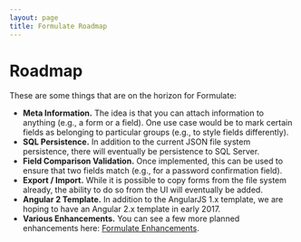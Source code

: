 ```yaml
---
layout: page
title: Formulate Roadmap
---
```


# Roadmap
These are some things that are on the horizon for Formulate:

* **Meta Information.** The idea is that you can attach information to anything (e.g., a form or a field). One use case would be to mark certain fields as belonging to particular groups (e.g., to style fields differently).
* **SQL Persistence.** In addition to the current JSON file system persistence, there will eventually be persistence to SQL Server.
* **Field Comparison Validation.** Once implemented, this can be used to ensure that two fields match (e.g., for a password confirmation field).
* **Export / Import.** While it is possible to copy forms from the file system already, the ability to do so from the UI will eventually be added.
* **Angular 2 Template.** In addition to the AngularJS 1.x template, we are hoping to have an Angular 2.x template in early 2017.
* **Various Enhancements.** You can see a few more planned enhancements here: [Formulate Enhancements](https://github.com/rhythmagency/formulate/labels/enhancement).
